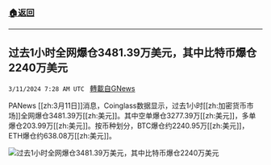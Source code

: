 ###  [:house:返回](README.md)
---


## 过去1小时全网爆仓3481.39万美元，其中比特币爆仓2240万美元
`3/11/2024 7:28 AM UTC ` [轉載自GNews](https://gnews.org/articles/2383534)

PANews [[zh:3月11日]]消息，Coinglass数据显示，过去1小时[[zh:加密货币市场]]全网爆仓3481.39万[[zh:美元]]。其中空单爆仓3277.39万[[zh:美元]]，多单爆仓203.99万[[zh:美元]]。按币种划分，BTC爆仓约2240.95万[[zh:美元]]，ETH爆仓约638.08万[[zh:美元]]。

![过去1小时全网爆仓3481.39万美元，其中比特币爆仓2240万美元](https://cdn-img.panewslab.com/panews/2024/03/11/images/woQk3JpRQi.png "过去1小时全网爆仓3481.39万美元，其中比特币爆仓2240万美元")

